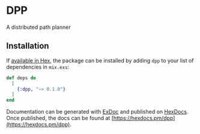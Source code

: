 # DPP

A distributed path planner

## Installation

If [available in Hex](https://hex.pm/docs/publish), the package can be installed
by adding `dpp` to your list of dependencies in `mix.exs`:

```elixir
def deps do
  [
    {:dpp, "~> 0.1.0"}
  ]
end
```

Documentation can be generated with [ExDoc](https://github.com/elixir-lang/ex_doc)
and published on [HexDocs](https://hexdocs.pm). Once published, the docs can
be found at [https://hexdocs.pm/dpp](https://hexdocs.pm/dpp).

